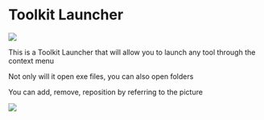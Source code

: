 # Toolkit Launcher

![](https://i.imgur.com/vDLGfGF.gif)

This is a Toolkit Launcher that will allow you to launch any tool through the context menu

Not only will it open exe files, you can also open folders

You can add, remove, reposition by referring to the picture

![](https://i.imgur.com/qda2I5j.png)
